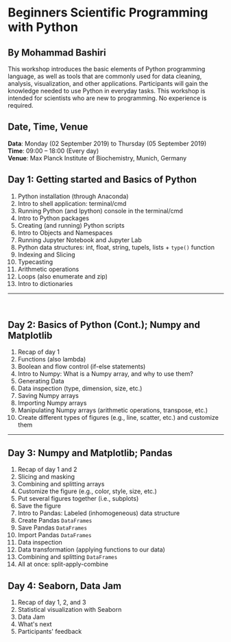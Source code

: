 # Beginners Scientific Programming with Python
## By Mohammad Bashiri
This workshop introduces the basic elements of Python programming language, as well as tools that are commonly used for data cleaning, analysis, visualization, and other applications. Participants will gain the knowledge needed to use Python in everyday tasks. This workshop is intended for scientists who are new to programming. No experience is required.

## Date, Time, Venue
**Data**: Monday (02 September 2019) to Thursday (05 September 2019) <br>
**Time**: 09:00 – 18:00 (Every day) <br>
**Venue**: Max Planck Institute of Biochemistry, Munich, Germany

## Day 1: Getting started and Basics of Python
1) Python installation (through Anaconda)
2) Intro to shell application: terminal/cmd
3) Running Python (and Ipython) console in the terminal/cmd
4) Intro to Python packages
5) Creating (and running) Python scripts
6) Intro to Objects and Namespaces
7) Running Jupyter Notebook and Jupyter Lab
8) Python data structures: int, float, string, tupels, lists + `type()` function
9) Indexing and Slicing
10) Typecasting
11) Arithmetic operations
12) Loops (also enumerate and zip)
13) Intro to dictionaries

---
<br>

## Day 2: Basics of Python (Cont.); Numpy and Matplotlib
1) Recap of day 1
2) Functions (also lambda)
3) Boolean and flow control (if-else statements)
4) Intro to Numpy: What is a Numpy array, and why to use them?
5) Generating Data
6) Data inspection (type, dimension, size, etc.)
7) Saving Numpy arrays
8) Importing Numpy arrays
9) Manipulating Numpy arrays (arithmetic operations, transpose, etc.)
10) Create different types of figures (e.g., line, scatter, etc.) and customize them

---

## Day 3: Numpy and Matplotlib; Pandas
1) Recap of day 1 and 2
2) Slicing and masking
3) Combining and splitting arrays
4) Customize the figure (e.g., color, style, size, etc.)
5) Put several figures together (i.e., subplots)
6) Save the figure
7) Intro to Pandas: Labeled (inhomogeneous) data structure
8) Create Pandas `DataFrames`
9) Save Pandas `DataFrames`
10) Import Pandas `DataFrames`
11) Data inspection
12) Data transformation (applying functions to our data)
13) Combining and splitting `DataFrames`
14) All at once: split-apply-combine

## Day 4: Seaborn, Data Jam
1) Recap of day 1, 2, and 3
2) Statistical visualization with Seaborn
3) Data Jam
4) What's next
5) Participants' feedback
